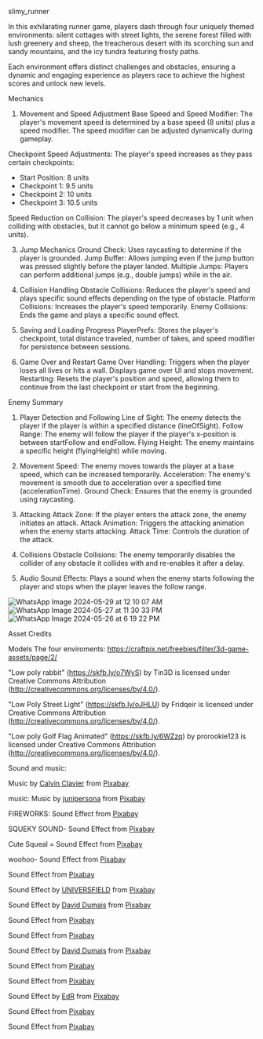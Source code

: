 slimy_runner

In this exhilarating runner game, players dash through four uniquely themed environments: silent cottages with street lights, the serene forest filled with lush greenery and sheep, the treacherous desert with its scorching sun and sandy mountains, and the icy tundra featuring frosty paths.

Each environment offers distinct challenges and obstacles, ensuring a dynamic and engaging experience as players race to achieve the highest scores and unlock new levels.

Mechanics
1. Movement and Speed Adjustment
Base Speed and Speed Modifier: The player's movement speed is determined by a base speed (8 units) plus a speed modifier. The speed modifier can be adjusted dynamically during gameplay.

Checkpoint Speed Adjustments: The player's speed increases as they pass certain checkpoints:
- Start Position: 8 units
- Checkpoint 1: 9.5 units
- Checkpoint 2: 10 units
- Checkpoint 3: 10.5 units
  
Speed Reduction on Collision: The player's speed decreases by 1 unit when colliding with obstacles, but it cannot go below a minimum speed (e.g., 4 units).

3. Jump Mechanics
Ground Check: Uses raycasting to determine if the player is grounded.
Jump Buffer: Allows jumping even if the jump button was pressed slightly before the player landed.
Multiple Jumps: Players can perform additional jumps (e.g., double jumps) while in the air.

4. Collision Handling
Obstacle Collisions: Reduces the player's speed and plays specific sound effects depending on the type of obstacle.
Platform Collisions: Increases the player's speed temporarily.
Enemy Collisions: Ends the game and plays a specific sound effect.

5. Saving and Loading Progress
PlayerPrefs: Stores the player's checkpoint, total distance traveled, number of takes, and speed modifier for persistence between sessions.

6. Game Over and Restart
Game Over Handling: Triggers when the player loses all lives or hits a wall. Displays game over UI and stops movement.
Restarting: Resets the player's position and speed, allowing them to continue from the last checkpoint or start from the beginning.

Enemy Summary
1. Player Detection and Following
Line of Sight: The enemy detects the player if the player is within a specified distance (lineOfSight).
Follow Range: The enemy will follow the player if the player's x-position is between startFollow and endFollow.
Flying Height: The enemy maintains a specific height (flyingHeight) while moving.

2. Movement
Speed: The enemy moves towards the player at a base speed, which can be increased temporarily.
Acceleration: The enemy's movement is smooth due to acceleration over a specified time (accelerationTime).
Ground Check: Ensures that the enemy is grounded using raycasting.

3. Attacking
Attack Zone: If the player enters the attack zone, the enemy initiates an attack.
Attack Animation: Triggers the attacking animation when the enemy starts attacking.
Attack Time: Controls the duration of the attack.

4. Collisions
Obstacle Collisions: The enemy temporarily disables the collider of any obstacle it collides with and re-enables it after a delay.

5. Audio
Sound Effects: Plays a sound when the enemy starts following the player and stops when the player leaves the follow range.

![WhatsApp Image 2024-05-29 at 12 10 07 AM](https://github.com/muthee-p/slimy_runner/assets/117924809/259c192c-3520-40f2-ab80-49118534f790)
![WhatsApp Image 2024-05-27 at 11 30 33 PM](https://github.com/muthee-p/slimy_runner/assets/117924809/6fe73a4a-6ac6-4ba5-8c1b-c48796200ea9)
![WhatsApp Image 2024-05-26 at 6 19 22 PM](https://github.com/muthee-p/slimy_runner/assets/117924809/290d2cee-1b08-4d98-8ccd-53b37f17d3fd)


Asset Credits

Models
The four enviroments: https://craftpix.net/freebies/filter/3d-game-assets/page/2/

"Low poly rabbit" (https://skfb.ly/o7WyS) by Tin3D is licensed under Creative Commons Attribution (http://creativecommons.org/licenses/by/4.0/).

"Low Poly Street Light" (https://skfb.ly/oJHLU) by Fridqeir is licensed under Creative Commons Attribution (http://creativecommons.org/licenses/by/4.0/).

"Low poly Golf Flag Animated" (https://skfb.ly/6WZzq) by prorookie123 is licensed under Creative Commons Attribution (http://creativecommons.org/licenses/by/4.0/).

Sound and music:

Music by <a href="https://pixabay.com/users/calvinclavier-16027823/?utm_source=link-attribution&utm_medium=referral&utm_campaign=music&utm_content=201837">Calvin Clavier</a> from <a href="https://pixabay.com/music//?utm_source=link-attribution&utm_medium=referral&utm_campaign=music&utm_content=201837">Pixabay</a>

music: Music by <a href="https://pixabay.com/users/junipersona-35113928/?utm_source=link-attribution&utm_medium=referral&utm_campaign=music&utm_content=153030">junipersona</a> from <a href="https://pixabay.com/music//?utm_source=link-attribution&utm_medium=referral&utm_campaign=music&utm_content=153030">Pixabay</a>

FIREWORKS: Sound Effect from <a href="https://pixabay.com/sound-effects/?utm_source=link-attribution&utm_medium=referral&utm_campaign=music&utm_content=24781">Pixabay</a>

SQUEKY SOUND- Sound Effect from <a href="https://pixabay.com/sound-effects/?utm_source=link-attribution&utm_medium=referral&utm_campaign=music&utm_content=7044">Pixabay</a>

Cute Squeal = Sound Effect from <a href="https://pixabay.com/sound-effects/?utm_source=link-attribution&utm_medium=referral&utm_campaign=music&utm_content=39519">Pixabay</a>

woohoo- Sound Effect from <a href="https://pixabay.com/sound-effects/?utm_source=link-attribution&utm_medium=referral&utm_campaign=music&utm_content=82843">Pixabay</a>

Sound Effect from <a href="https://pixabay.com/sound-effects/?utm_source=link-attribution&utm_medium=referral&utm_campaign=music&utm_content=45622">Pixabay</a>

Sound Effect by <a href="https://pixabay.com/users/universfield-28281460/?utm_source=link-attribution&utm_medium=referral&utm_campaign=music&utm_content=122256">UNIVERSFIELD</a> from <a href="https://pixabay.com/sound-effects//?utm_source=link-attribution&utm_medium=referral&utm_campaign=music&utm_content=122256">Pixabay</a>

Sound Effect by <a href="https://pixabay.com/users/daviddumaisaudio-41768500/?utm_source=link-attribution&utm_medium=referral&utm_campaign=music&utm_content=195717">David Dumais</a> from <a href="https://pixabay.com//?utm_source=link-attribution&utm_medium=referral&utm_campaign=music&utm_content=195717">Pixabay</a>

Sound Effect from <a href="https://pixabay.com/sound-effects/?utm_source=link-attribution&utm_medium=referral&utm_campaign=music&utm_content=47639">Pixabay</a>

Sound Effect from <a href="https://pixabay.com/?utm_source=link-attribution&utm_medium=referral&utm_campaign=music&utm_content=90736">Pixabay</a>

Sound Effect by <a href="https://pixabay.com/users/daviddumaisaudio-41768500/?utm_source=link-attribution&utm_medium=referral&utm_campaign=music&utm_content=194036">David Dumais</a> from <a href="https://pixabay.com/sound-effects//?utm_source=link-attribution&utm_medium=referral&utm_campaign=music&utm_content=194036">Pixabay</a>

Sound Effect from <a href="https://pixabay.com/sound-effects/?utm_source=link-attribution&utm_medium=referral&utm_campaign=music&utm_content=68694">Pixabay</a>

Sound Effect from <a href="https://pixabay.com/sound-effects/?utm_source=link-attribution&utm_medium=referral&utm_campaign=music&utm_content=14584">Pixabay</a>

Sound Effect by <a href="https://pixabay.com/users/edr-1177074/?utm_source=link-attribution&utm_medium=referral&utm_campaign=music&utm_content=9203">EdR</a> from <a href="https://pixabay.com//?utm_source=link-attribution&utm_medium=referral&utm_campaign=music&utm_content=9203">Pixabay</a>

Sound Effect from <a href="https://pixabay.com/sound-effects/?utm_source=link-attribution&utm_medium=referral&utm_campaign=music&utm_content=88478">Pixabay</a>

Sound Effect from <a href="https://pixabay.com/sound-effects/?utm_source=link-attribution&utm_medium=referral&utm_campaign=music&utm_content=83483">Pixabay</a>


